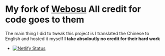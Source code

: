 # My fork of [Webosu](https://github.com/111116/webosu) All credit for code goes to them
The main thing I did to tweak this project is I translated the Chinese to English and hosted it myself **I take absoloutly no credit for their hard work**
+ [![Netlify Status](https://api.netlify.com/api/v1/badges/78d6ae32-b389-423f-a6ad-ab3f62141ca8/deploy-status)](https://app.netlify.com/sites/owu/deploys)
